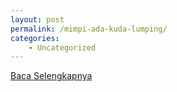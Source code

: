 ```yaml
---
layout: post
permalink: /mimpi-ada-kuda-lumping/
categories:
    - Uncategorized
---
```


[Baca Selengkapnya](/08)